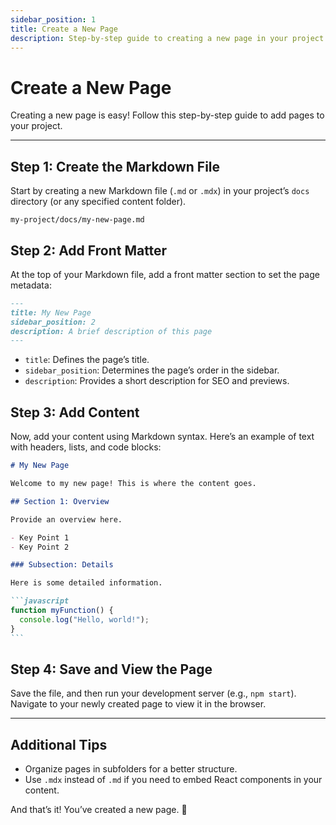 ```yaml
---
sidebar_position: 1
title: Create a New Page
description: Step-by-step guide to creating a new page in your project
---
```


# Create a New Page

Creating a new page is easy! Follow this step-by-step guide to add pages to your project.

---

## Step 1: Create the Markdown File

Start by creating a new Markdown file (`.md` or `.mdx`) in your project’s `docs` directory (or any specified content folder).

```plaintext
my-project/docs/my-new-page.md
```

## Step 2: Add Front Matter

At the top of your Markdown file, add a front matter section to set the page metadata:

```markdown
---
title: My New Page
sidebar_position: 2
description: A brief description of this page
---
```

- `title`: Defines the page’s title.
- `sidebar_position`: Determines the page’s order in the sidebar.
- `description`: Provides a short description for SEO and previews.

## Step 3: Add Content

Now, add your content using Markdown syntax. Here’s an example of text with headers, lists, and code blocks:

````markdown
# My New Page

Welcome to my new page! This is where the content goes.

## Section 1: Overview

Provide an overview here.

- Key Point 1
- Key Point 2

### Subsection: Details

Here is some detailed information.

```javascript
function myFunction() {
  console.log("Hello, world!");
}
```
````

## Step 4: Save and View the Page

Save the file, and then run your development server (e.g., `npm start`). Navigate to your newly created page to view it in the browser.

---

## Additional Tips

- Organize pages in subfolders for a better structure.
- Use `.mdx` instead of `.md` if you need to embed React components in your content.

And that’s it! You’ve created a new page. 🎉
